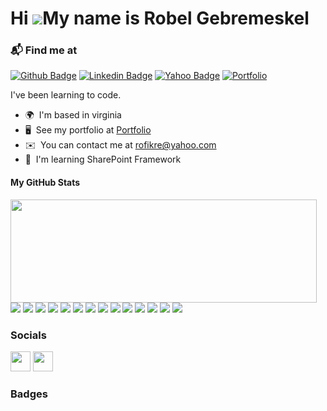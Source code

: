 Hi ![](https://user-images.githubusercontent.com/18350557/176309783-0785949b-9127-417c-8b55-ab5a4333674e.gif)My name is Robel Gebremeskel
=========================================================================================================================================

### 📬 Find me at
[![Github Badge](http://img.shields.io/badge/-Github-black?style=flat-square&logo=github&link=https://github.com/robel-codes/)](https://github.com/robel-codes/) 
[![Linkedin Badge](https://img.shields.io/badge/-LinkedIn-blue?style=flat-square&logo=Linkedin&logoColor=white&link=https://www.linkedin.com/in/robel-f-gebremeskel/)](https://www.linkedin.com/in/robel-f-gebremeskel)
[![Yahoo Badge](https://img.shields.io/badge/-Yahoo-d14836?style=flat-square&logo=Gmail&logoColor=blueviolet&link=mailto:rofikre@yahoo.com)](mailto:rofikre@yahoo.com)
[![Portfolio](https://img.shields.io/badge/-@portfolio-03a57a?style=flat-square&labelColor=000000&logo=Medium&link=https://robelgebremeskel.web.app/)]([https://medium.com/@aemmadi](https://robelgebremeskel.web.app/))

I've been learning to code.

* 🌍  I'm based in virginia
* 🖥️  See my portfolio at [Portfolio](http://robelgebremeskel.web.app/)
* ✉️  You can contact me at [rofikre@yahoo.com](mailto:rofikre@yahoo.com)
* 🧠  I'm learning SharePoint Framework

<p>
<h4>My GitHub Stats</h4>
 <img align="left" width="490" height="165" src="https://github-readme-stats.vercel.app/api?username=robel-codes&show_icons=true&hide_border=false&line_height=20&title_color=f69673&icon_color=1b93c9&show_owner=true"/>
 <p>
<img src="https://img.shields.io/badge/-HTML5-E34F26?style=flat-square&logo=html5&logoColor=white"/>
<img src="https://img.shields.io/badge/-CSS3-1572B6?style=flat-square&logo=css3"/>
<img src="https://img.shields.io/badge/-Bootstrap-563D7C?style=flat-square&logo=bootstrap"/>
<img src="https://img.shields.io/badge/-MUI-563D7C?style=flat-square&logo=mui"/>
<img src="https://img.shields.io/badge/-JavaScript-black?style=flat-square&logo=javascript"/>
<img src="https://img.shields.io/badge/-Nodejs-black?style=flat-square&logo=Node.js"/>
<img src="https://img.shields.io/badge/-Python-black?style=flat-square&logo=Python"/>
<img src="https://img.shields.io/badge/-React-black?style=flat-square&logo=react"/>
<img src="https://img.shields.io/badge/-MongoDB-black?style=flat-square&logo=mongodb"/>
<img src="https://img.shields.io/badge/-GraphQL-E10098?style=flat-square&logo=graphql"/>
<img src="https://img.shields.io/badge/-MySQL-black?style=flat-square&logo=mysql"/>
<img src="https://img.shields.io/badge/-Heroku-430098?style=flat-square&logo=heroku"/>
<img src="https://img.shields.io/badge/-Git-black?style=flat-square&logo=git"/>
<img src="https://img.shields.io/badge/-GitLab-FCA121?style=flat-square&logo=gitlab"/>
  </p>
</p>

### Socials

<p align="left"> <a href="https://www.github.com/robel-codes" target="_blank" rel="noreferrer"><img src="https://raw.githubusercontent.com/robel-codes/readme-generator/main/public/icons/socials/github.svg" width="32" height="32" /></a> <a href="https://www.linkedin.com/in/robel-f-gebremeskel" target="_blank" rel="noreferrer"><img src="https://raw.githubusercontent.com/danielcranney/readme-generator/main/public/icons/socials/linkedin.svg" width="32" height="32" /></a></p>

### Badges



